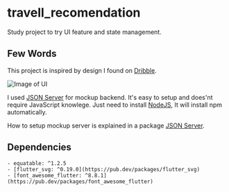 # travell_recomendation

Study project to try UI feature and state management. 

## Few Words

This project is inspired by design I found on [Dribble](https://dribbble.com/shots/14288814-Travel-Recommendation-App-Concept/attachments/5942785?mode=media).

![Image of UI](https://cdn.dribbble.com/users/3912607/screenshots/14288814/media/83e300f15b24bdab9ab856457f7cf980.png)

I used [JSON Server](https://www.npmjs.com/package/json-server) for mockup backend. It's easy to setup and does'nt require JavaScript knowlege. Just need to install [NodeJS](https://nodejs.org/en/download/), It will install npm automatically.

 How to setup mockup server is explained in a package [JSON Server](https://www.npmjs.com/package/json-server).

 ## Dependencies 
    - equatable: ^1.2.5
    - [flutter_svg: ^0.19.0](https://pub.dev/packages/flutter_svg)
    - [font_awesome_flutter: ^8.8.1](https://pub.dev/packages/font_awesome_flutter)


